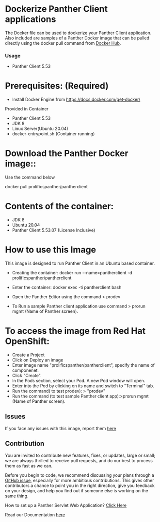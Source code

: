 # Dockerize Panther Client applications
The Docker file can be used to dockerize  your Panther Client application. Also included are samples of a Panther Docker image  that can  be pulled directly using  the docker pull command from [Docker Hub](https://hub.docker.com/repository/docker/prolificspanther/pantherclient).  

### Usage
* Panther Client 5.53

# Prerequisites: (Required)
  * Install Docker Engine from  https://docs.docker.com/get-docker/ 
  
  Provided in Container
  * Panther Client 5.53
  * JDK 8
  * Linux Server(Ubuntu 20.04)
  * docker-entrypoint.sh (Container running)
    
 # Download the Panther Docker image::
   Use the command  below
   
  docker pull prolificspanther/pantherclient  
   
 # Contents of the container:
 * JDK 8
 * Ubuntu 20.04
 * Panther Client 5.53.07 (License Inclusive)
 
 # How to use this Image
   This image is designed to run Panther Client in  an Ubuntu based container. 
 
* Creating the container:
  docker run --name=pantherclient -d prolificspanther/pantherclient

* Enter the container:
  docker exec -ti pantherclient bash

* Open the Panther Editor using the command > prodev

* To Run a sample Panther client application use command > prorun mgmt (Name of Panther screen). 
  
# To access the image from Red Hat OpenShift:
* Create a Project
* Click on Deploy an image
* Enter image name "prolificspanther/pantherclient", specify the name of componenet.
* Click "Create".
* In the Pods section, select your Pod. A new Pod window will open.
* Enter into the Pod by clicking on its name and switch to "Terminal" tab.
* Run the command( to test prodev): > "prodev"
* Run the command (to test sample Panther client app):>prorun mgmt (Name of Panther screen).
 
## Issues
If you face any issues with this image, report them [here](https://github.com/ProlificsPanther/Docker-Panther/issues)

## Contribution
You are invited to contribute new features, fixes, or updates, large or small; we are always thrilled to receive pull requests, and do our best to process them as fast as we can.

Before you begin to code, we recommend discussing your plans through a [GitHub issue](https://github.com/ProlificsPanther/Docker-Panther/issues), especially for more ambitious contributions. This gives other contributors a chance to point you in the right direction, give you feedback on your design, and help you find out if someone else is working on the same thing.

How to set up a Panther Servlet Web Application? [Click Here](https://github.com/ProlificsPanther/PantherWeb/releases "Named link title")

Read our Documentation [here](https://docs.prolifics.com)
